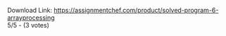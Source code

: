 Download Link: https://assignmentchef.com/product/solved-program-6-arrayprocessing
<br>
5/5 - (3 votes)